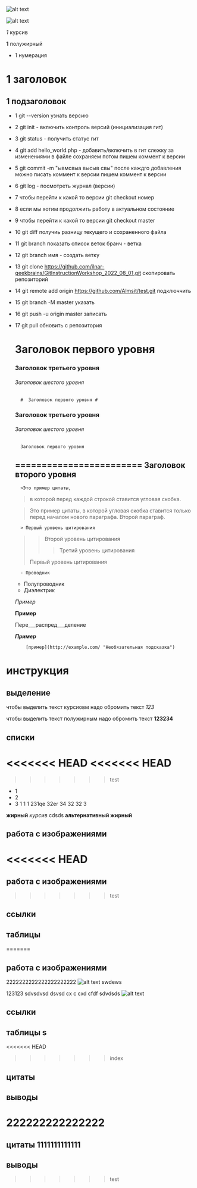![alt text](1.png "Title")


![alt text](2.png "Title")



*1* курсив

**1** полужирный

* 1 нумерация

# 1 заголовок

## 1 подзаголовок

* 1 git --version  узнать версию
* 2 git init - включить контроль версий (инициализация гит)
* 3 git status - получить статус гит
* 4 git add hello_world.php - добавить/включить в гит слежку за изменениями в файле    сохраняем потом пишем коммент к версии
* 5 git commit -m "ывмсвыа высыв свы" после каждго добавления можно писать коммент к версии   пишем коммент к версии
* 6 git log - посмотреть журнал (версии)
* 7 чтобы перейти к какой то версии git checkout номер
* 8 если мы хотим продолжить работу в актуальном состояние
* 9 чтобы перейти к какой то версии git checkout master
* 10 git diff  получиь разницу текущего и сохраненного файла

* 11 git branch показать список веток  бранч - ветка

* 12 git branch  имя - создать ветку


 

* 13 git clone https://github.com/ilnar-geekbrains/GitInstructionWorkshop_2022_08_01.git  скопировать репозиторий
* 14 git remote add origin https://github.com/Almsit/test.git  подключчить
* 15 git branch -M master указать
* 16 git push -u origin master записать
* 17 git pull     обновить с репозитория


    #  Заголовок первого уровня
    ### Заголовок третьего уровня
    ###### Заголовок шестого уровня

        #  Заголовок первого уровня #
    ### Заголовок третьего уровня ###
    ###### Заголовок шестого уровня ######

        Заголовок первого уровня
    ========================
    Заголовок второго уровня
    -------------------------


        >Это пример цитаты,
    >в которой перед каждой строкой
    >ставится угловая скобка.
     
    >Это пример цитаты,
    в которой угловая скобка
    ставится только перед началом нового параграфа.
    >Второй параграф.

        > Первый уровень цитирования
    >> Второй уровень цитирования
    >>> Третий уровень цитирования
    >
    >Первый уровень цитирования

        - Проводник
    - Полупроводник
    - Диэлектрик


    _Пример_
     
    __Пример__
     
    Пере___распред___деление
     
    ___Пример___


          [пример](http://example.com/ "Необязательная подсказка")



          
# инструкция
## выделение
чтобы выделить текст курсиовм надо обромить текст *123*

чтобы выделить текст полужирным  надо обромить текст **123234**
## списки
<<<<<<< HEAD
<<<<<<< HEAD
=======
>>>>>>> test
* 1
* 2
* 3 1 1 1 231qe 32er 34 32 32 3

 
**жирный** 
*курсив*  cdsds
__альтернативный жирный__
## работа с  изображениями
<<<<<<< HEAD
=======
## работа с  изображениями
>>>>>>> test
## ссылки
## таблицы
=======
## работа с  изображениями

2222222222222222222222
![alt text](1.png "Title")  swdews

 123123  sdvsdvsd dsvsd cx    c cxd cfdf sdvdsds 
![alt text](2.png "Title")
## ссылки 
## таблицы  s
<<<<<<< HEAD
>>>>>>> index
## цитаты
## выводы
222222222222222
=======
## цитаты 1111111111111
## выводы 
>>>>>>> test
